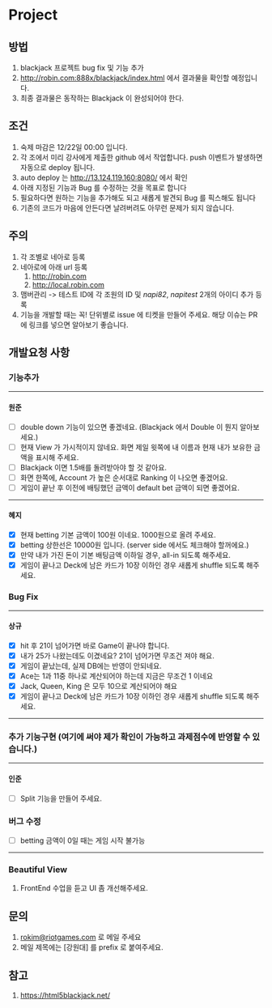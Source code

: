 # Project

## 방법
1. blackjack 프로젝트 bug fix 및 기능 추가
2. http://robin.com:888x/blackjack/index.html 에서 결과물을 확인할 예정입니다.
3. 최종 결과물은 동작하는 Blackjack 이 완성되어야 한다.

## 조건
1. 숙제 마감은 12/22일 00:00 입니다.
2. 각 조에서 미리 강사에게 제출한 github 에서 작업합니다. push 이벤트가 발생하면 자동으로 deploy 됩니다.
3. auto deploy 는 http://13.124.119.160:8080/ 에서 확인
4. 아래 지정된 기능과 Bug 를 수정하는 것을 목표로 합니다
5. 필요하다면 원하는 기능을 추가해도 되고 새롭게 발견되 Bug 를 픽스해도 됩니다
6. 기존의 코드가 마음에 안든다면 날려버려도 아무런 문제가 되지 않습니다.

## 주의
1. 각 조별로 네아로 등록
2. 네아로에 아래 url 등록
    1. http://robin.com
    2. http://local.robin.com
3. 맴버관리 -> 테스트 ID에 각 조원의 ID 및 *napi82*, *napitest* 2개의 아이디 추가 등록
4. 기능을 개발할 때는 꼭! 단위별로 issue 에 티켓을 만들어 주세요. 해당 이슈는 PR에 링크를 넣으면 알아보기 좋습니다.

## 개발요청 사항
### 기능추가
---
#### 원준
- [ ] double down 기능이 있으면 좋겠네요. (Blackjack 에서 Double 이 뭔지 알아보세요.)
- [ ] 현재 View 가 가시적이지 않네요. 화면 제일 윗쪽에 내 이름과 현재 내가 보유한 금액을 표시해 주세요.
- [ ] Blackjack 이면 1.5배를 돌려받아야 할 것 같아요.
- [ ] 화면 한쪽에, Account 가 높은 순서대로 Ranking 이 나오면 좋겠어요.
- [ ] 게임이 끝난 후 이전에 배팅했던 금액이 default bet 금액이 되면 좋겠어요.
---
#### 혜지
- [x] 현재 betting 기본 금액이 100원 이네요. 1000원으로 올려 주세요.
- [x] betting 상한선은 10000원 입니다. (server side 에서도 체크해야 할꺼에요.)
- [x] 만약 내가 가진 돈이 기본 배팅금액 이하일 경우, all-in 되도록 해주세요.
- [x] 게임이 끝나고 Deck에 남은 카드가 10장 이하인 경우 새롭게 shuffle 되도록 해주세요.
### Bug Fix
---
#### 상규
- [x] hit 후 21이 넘어가면 바로 Game이 끝나야 합니다.
- [x] 내가 25가 나왔는데도 이겼네요? 21이 넘어가면 무조건 져야 해요.
- [x] 게임이 끝났는데, 실제 DB에는 반영이 안되네요.
- [x] Ace는 1과 11중 하나로 계산되어야 하는데 지금은 무조건 1 이네요
- [x] Jack, Queen, King 은 모두 10으로 계산되어야 해요
- [x] 게임이 끝나고 Deck에 남은 카드가 10장 이하인 경우 새롭게 shuffle 되도록 해주세요.
---
### 추가 기능구현 (여기에 써야 제가 확인이 가능하고 과제점수에 반영할 수 있습니다.)
---
#### 인준
- [ ] Split 기능을 만들어 주세요.

### 버그 수정
- [ ] betting 금액이 0일 때는 게임 시작 불가능
---
### Beautiful View
1. FrontEnd 수업을 듣고 UI 좀 개선해주세요.

## 문의
1. rokim@riotgames.com 로 메일 주세요
2. 메일 제목에는 [강원대] 를 prefix 로 붙여주세요.

## 참고
1. https://html5blackjack.net/
